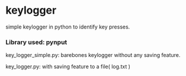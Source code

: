 # keylogger
simple keylogger in python to identify key presses.

### Library used: pynput

key_logger_simple.py: barebones keylogger without any saving feature.

key_logger.py: with saving feature to a file( log.txt )
